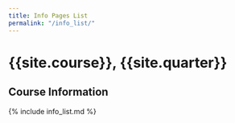 ```yaml
---
title: Info Pages List
permalink: "/info_list/"
---
```


# {{site.course}}, {{site.quarter}}

## Course Information

{% include info_list.md %}


